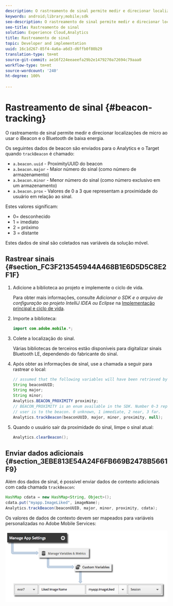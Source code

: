 ```yaml
---
description: O rastreamento de sinal permite medir e direcionar localizações de micro ao usar o iBeacon e o Bluetooth de baixa energia.
keywords: android;library;mobile;sdk
seo-description: O rastreamento de sinal permite medir e direcionar localizações de micro ao usar o iBeacon e o Bluetooth de baixa energia.
seo-title: Rastreamento de sinal
solution: Experience Cloud,Analytics
title: Rastreamento de sinal
topic: Developer and implementation
uuid: 16c1d267-85f4-4a6a-a6d3-d6ffb0f80b29
translation-type: tm+mt
source-git-commit: ae16f224eeaeefa29b2e1479270a72694c79aaa0
workflow-type: tm+mt
source-wordcount: '240'
ht-degree: 100%

---
```



# Rastreamento de sinal {#beacon-tracking}

O rastreamento de sinal permite medir e direcionar localizações de micro ao usar o iBeacon e o Bluetooth de baixa energia.

Os seguintes dados de beacon são enviados para o Analytics e o Target quando `trackBeacon` é chamado:

* `a.beacon.uuid` - ProximityUUID do beacon
* `a.beacon.major` - Maior número do sinal (como número de armazenamento)
* `a.beacon.minor` - Menor número do sinal (como número exclusivo em um armazenamento)
* `a.beacon.prox` - Valores de 0 a 3 que representam a proximidade do usuário em relação ao sinal.

Estes valores significam:

* 0= desconhecido
* 1 = imediato
* 2 = próximo
* 3 = distante

Estes dados de sinal são coletados nas variáveis da solução móvel.

## Rastrear sinais {#section_FC3F213545944A468B1E6D5D5C8E2F1F}

1. Adicione a biblioteca ao projeto e implemente o ciclo de vida.

   Para obter mais informações, consulte *Adicionar o SDK e o arquivo de configuração ao projeto IntelliJ IDEA ou Eclipse* na [Implementação principal e ciclo de vida](/help/android/getting-started/dev-qs.md).

1. Importe a biblioteca:

   ```java
   import com.adobe.mobile.*;
   ```

1. Colete a localização do sinal.

   Várias bibliotecas de terceiros estão disponíveis para digitalizar sinais Bluetooth LE, dependendo do fabricante do sinal.
1. Após obter as informações de sinal, use a chamada a seguir para rastrear o local:

   ```java
   // assumed that the following variables will have been retrieved by the 3rd party beacon library 
   String beaconUUID; 
   String major; 
   String minor; 
   Analytics.BEACON_PROXIMITY proximity;  
   // BEACON_PROXIMITY is an enum available in the SDK. Number 0-3 representing how close the 
   // user is to the beacon. 0 unknown, 1 immediate, 2 near, 3 far.  
   Analytics.trackBeacon(beaconUUID, major, minor, proximity, null);
   ```

1. Quando o usuário sair da proximidade do sinal, limpe o sinal atual:

   ```java
   Analytics.clearBeacon();
   ```

## Enviar dados adicionais {#section_3EBE813E54A24F6FB669B2478B5661F9}

Além dos dados de sinal, é possível enviar dados de contexto adicionais com cada chamada `trackBeacon`:

```java
HashMap cdata = new HashMap<String, Object>(); 
cdata.put("myapp.ImageLiked", imageName); 
Analytics.trackBeacon(beaconUUID, major, minor, proximity, cdata);
```

Os valores de dados de contexto devem ser mapeados para variáveis personalizadas no Adobe Mobile Services:

![](assets/map-variable-context-ltv.png)

